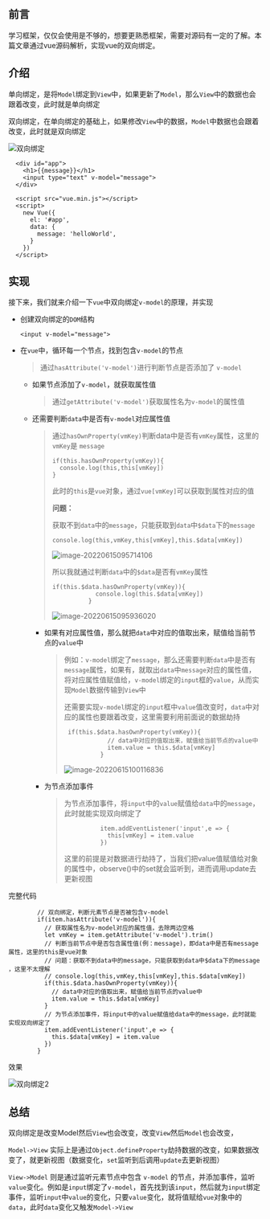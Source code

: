 ## 前言

学习框架，仅仅会使用是不够的，想要更熟悉框架，需要对源码有一定的了解。本篇文章通过vue源码解析，实现vue的双向绑定。

## 介绍

单向绑定，是将`Model`绑定到`View`中，如果更新了`Model`，那么`View`中的数据也会跟着改变，此时就是单向绑定

双向绑定，在单向绑定的基础上，如果修改`View`中的数据，`Model`中数据也会跟着改变，此时就是双向绑定

![双向绑定](https://liuxueji.oss-cn-guangzhou.aliyuncs.com/%E5%8F%8C%E5%90%91%E7%BB%91%E5%AE%9A.gif)

```
  <div id="app">
    <h1>{{message}}</h1>
    <input type="text" v-model="message">
  </div>

  <script src="vue.min.js"></script>
  <script>
    new Vue({
      el: '#app',
      data: {
        message: 'helloWorld',
      }
    })
  </script>
```

## 实现

接下来，我们就来介绍一下`vue`中双向绑定`v-model`的原理，并实现

- 创建双向绑定的`DOM`结构

  ```
  <input v-model="message">
  ```

- 在`vue`中，循环每一个节点，找到包含`v-model`的节点

  > 通过`hasAttribute('v-model')`进行判断节点是否添加了 `v-model`

  - 如果节点添加了`v-model`，就获取属性值

    > 通过`getAttribute('v-model')`获取属性名为`v-model`的属性值

  - 还需要判断`data`中是否有`v-model`对应属性值

    > 通过`hasOwnProperty(vmKey)`判断data中是否有`vmKey`属性，这里的`vmKey`是 `message`
    >
    > ```
    > if(this.hasOwnProperty(vmKey)){
    > 	console.log(this,this[vmKey])  
    > }
    > ```
    >
    > 此时的`this`是`vue`对象，通过`vue[vmKey]`可以获取到属性对应的值
    >
    > **问题：**
    >
    > 获取不到`data`中的`message`，只能获取到`data`中`$data`下的`message`
    >
    > `console.log(this,vmKey,this[vmKey],this.$data[vmKey])`
    >
    > ![image-20220615095714106](https://liuxueji.oss-cn-guangzhou.aliyuncs.com/image-20220615095714106.png)
    >
    > 所以我就通过判断`data`中的`$data`是否有`vmKey`属性
    >
    > ```
    > if(this.$data.hasOwnProperty(vmKey)){
    >             console.log(this.$data[vmKey])            
    >           }
    > ```
    >
    > ![image-20220615095936020](https://liuxueji.oss-cn-guangzhou.aliyuncs.com/image-20220615095936020.png)

    - 如果有对应属性值，那么就把`data`中对应的值取出来，赋值给当前节点的`value`中

      > 例如：`v-model`绑定了`message`，那么还需要判断`data`中是否有`message`属性，如果有，就取出`data`中`message`对应的属性值，将对应属性值赋值给，`v-model`绑定的`input`框的`value`，从而实现`Model`数据传输到`View`中
      >
      > 还需要实现`v-model`绑定的`input`框中`value`值改变时，`data`中对应的属性也要跟着改变，这里需要利用前面说的数据劫持
      >
      > ```
      >  if(this.$data.hasOwnProperty(vmKey)){
      >             // data中对应的值取出来，赋值给当前节点的value中
      >             item.value = this.$data[vmKey]         
      >           }
      > ```
      >
      > ![image-20220615100116836](https://liuxueji.oss-cn-guangzhou.aliyuncs.com/image-20220615100116836.png)

    - 为节点添加事件

      > 为节点添加事件，将`input`中的`value`赋值给`data`中的`message`，此时就能实现双向绑定了
      >
      > ```
      >           item.addEventListener('input',e => {
      >             this[vmKey] = item.value
      >           })
      > ```
      >
      > 这里的前提是对数据进行劫持了，当我们把value值赋值给对象的属性中，observe()中的set就会监听到，进而调用update去更新视图

完整代码

```
        // 双向绑定，判断元素节点是否被包含v-model
        if(item.hasAttribute('v-model')){
          // 获取属性名为v-model对应的属性值，去除两边空格
          let vmKey = item.getAttribute('v-model').trim()
          // 判断当前节点中是否包含属性值(例：message)，即data中是否有message属性，这里的this是vue对象
          // 问题：获取不到data中的message，只能获取到data中$data下的message ，这里不太理解
          // console.log(this,vmKey,this[vmKey],this.$data[vmKey])            
          if(this.$data.hasOwnProperty(vmKey)){
            // data中对应的值取出来，赋值给当前节点的value中
            item.value = this.$data[vmKey]         
          }
          // 为节点添加事件，将input中的value赋值给data中的message，此时就能实现双向绑定了
          item.addEventListener('input',e => {
            this.$data[vmKey] = item.value
          })
        }
```

效果

![双向绑定2](https://liuxueji.oss-cn-guangzhou.aliyuncs.com/%E5%8F%8C%E5%90%91%E7%BB%91%E5%AE%9A2.gif)

## 总结

双向绑定是改变Model然后`View`也会改变，改变`View`然后`Model`也会改变，

`Model->View` 实际上是通过`Object.defineProperty`劫持数据的改变，如果数据改变了，就更新视图（数据变化，`set`监听到后调用`update`去更新视图）

`View->Model` 则是通过监听元素节点中包含 `v-model` 的节点，并添加事件，监听`value`变化。例如是`input`绑定了`v-model`，首先找到该`input`，然后就为`input`绑定事件，监听`input`中`value`的变化，只要`value`变化，就将值赋给`vue`对象中的`data`，此时`data`变化又触发`Model->View`